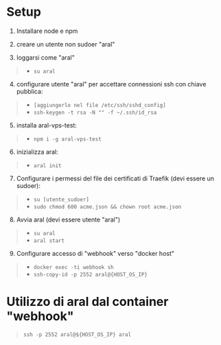 # Setup

1. Installare node e npm

2. creare un utente non sudoer "aral"

3. loggarsi come "aral"
>   - `su aral`

4. configurare utente "aral" per accettare connessioni ssh con chiave pubblica: 
>   - `[aggiungerlo nel file /etc/ssh/sshd_config]`
>   - `ssh-keygen -t rsa -N "" -f ~/.ssh/id_rsa`

5. installa aral-vps-test: 
>   - `npm i -g aral-vps-test`

6. inizializza aral: 
>   - `aral init`

7. Configurare i permessi del file dei certificati di Traefik (devi essere un sudoer): 
>   - `su [utente_sudoer]`
>   - `sudo chmod 600 acme.json && chown root acme.json`

8. Avvia aral (devi essere utente "aral")
>   - `su aral`
>   - `aral start`

9. Configurare accesso di "webhook" verso "docker host"
>   - `docker exec -ti webhook sh`
>   - `ssh-copy-id -p 2552 aral@{HOST_OS_IP}`

# Utilizzo di aral dal container "webhook"
> `ssh -p 2552 aral@${HOST_OS_IP} aral`
